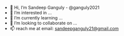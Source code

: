 - 👋 Hi, I’m Sandeep Ganguly - @ganguly2021
- 👀 I’m interested in ...
- 🌱 I’m currently learning ...
- 💞️ I’m looking to collaborate on ...
- 📫 reach me at email: sandeepganguly21@gmail.com

<!---
ganguly2021/ganguly2021 is a ✨ special ✨ repository because its `README.md` (this file) appears on your GitHub profile.
You can click the Preview link to take a look at your changes.
--->
